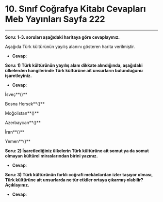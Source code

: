 # 10. Sınıf Coğrafya Kitabı Cevapları Meb Yayınları Sayfa 222

---

**Soru: 1-3. soruları aşağıdaki haritaya göre cevaplayınız.**

Aşağıda Türk kültürünün yayılış alanını gösteren harita verilmiştir.

-   **Cevap**:

**Soru: 1) Türk kültürünün yayılış alanı dikkate alındığında, aşağıdaki ülkelerden hangilerinde Türk kültürüne ait unsurların bulunduğunu işaretleyiniz.**

-   **Cevap**:

İsveç**()**

 Bosna Hersek**()**

 Moğolistan**()**

 Azerbaycan**()**

 İran**()**

 Yemen**()**

**Soru: 2) İşaretlediğiniz ülkelerin Türk kültürüne ait somut ya da somut olmayan kültürel miraslarından birini yazınız.**

-   **Cevap**:

**Soru: 3) Türk kültürünün farklı coğrafi mekânlardan izler taşıyor olması, Türk kültürüne ait unsurlarda ne tür etkiler ortaya çıkarmış olabilir? Açıklayınız.**

-   **Cevap**: